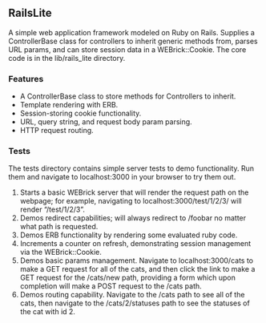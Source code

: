 ## RailsLite

A simple web application framework modeled on Ruby on Rails. Supplies a ControllerBase class for controllers to inherit generic methods from, parses URL params, and can store session data in a WEBrick::Cookie. The core code is in the lib/rails_lite directory.

### Features

* A ControllerBase class to store methods for Controllers to inherit.
* Template rendering with ERB.
* Session-storing cookie functionality.
* URL, query string, and request body param parsing.
* HTTP request routing.

### Tests
The tests directory contains simple server tests to demo functionality. Run them and navigate to localhost:3000 in your browser to try them out.

1. Starts a basic WEBrick server that will render the request path on the webpage; for example, navigating to localhost:3000/test/1/2/3/ will render “/test/1/2/3”.
2. Demos redirect capabilities; will always redirect to /foobar no matter what path is requested.
3. Demos ERB functionality by rendering some evaluated ruby code.
4. Increments a counter on refresh, demonstrating session management via the WEBrick::Cookie.
5. Demos basic params management. Navigate to localhost:3000/cats to make a GET request for all of the cats, and then click the link to make a GET request for the /cats/new path, providing a form which upon completion will make a POST request to the /cats path.
6. Demos routing capability. Navigate to the /cats path to see all of the cats, then navigate to the /cats/2/statuses path to see the statuses of the cat with id 2.
